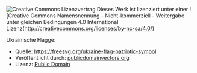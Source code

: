 ![Creative Commons Lizenzvertrag](https://i.creativecommons.org/l/by-nc-sa/4.0/80x15.png)
Dieses Werk ist lizenziert unter einer ![Creative Commons Namensnennung - Nicht-kommerziell - Weitergabe unter gleichen Bedingungen 4.0 International Lizenz(http://creativecommons.org/licenses/by-nc-sa/4.0/)

Ukrainische Flagge:

- Quelle: <https://freesvg.org/ukraine-flag-patriotic-symbol>
- Veröffentlicht durch: [publicdomainvectors.org](https://freesvg.org/by/publicdomainvectors.org)
- Lizenz: [Public Domain](https://creativecommons.org/licenses/publicdomain/)

